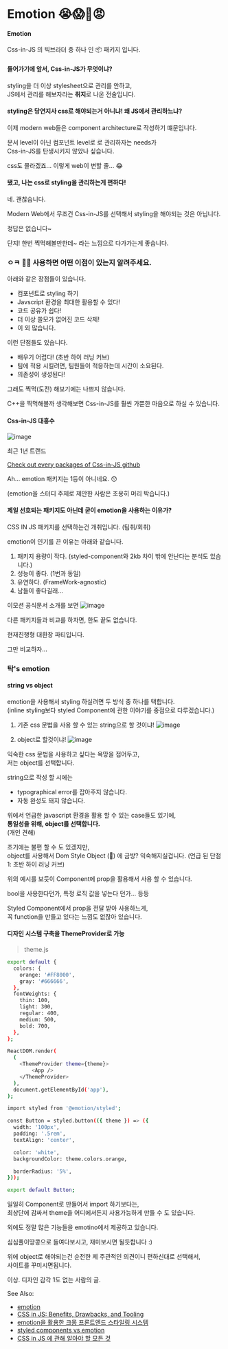 # Emotion 😭😱🤢😡

#### Emotion
Css-in-JS 의 빅브라더 중 하나 인 📦 패키지 입니다. 


#### 들어가기에 앞서, Css-in-JS가 무엇이냐?
styling을 더 이상 stylesheet으로 관리를 안하고,   
JS에서 관리를 해보자라는 **취지**로 나온 전술입니다.

#### styling은 당연지사 css로 해야되는거 아니냐! 왜 JS에서 관리하느냐?
이제 modern web들은 component architecture로 작성하기 떄문입니다.

문서 level이 아닌 컴포넌트 level로 로 관리하자는 needs가  
Css-in-JS를 탄생시키지 않았나 싶습니다.

css도 몰라겠죠... 이렇게 web이 변할 줄... 😂

#### 됐고, 나는 css로 styling을 관리하는게 편하다!

네. 괜찮습니다.  
  
Modern Web에서 무조건 Css-in-JS를 선택해서 styling을 해야되는 것은 아닙니다. 
  
정답은 없습니다~
  
단지! 한번 찍먹해볼만한데~ 라는 느낌으로 다가가는게 좋습니다.

### ㅇㅋ 🤷‍♀️ 사용하면 어떤 이점이 있는지 알려주세요.

아래와 같은 장점들이 있습니다.
- 컴포넌트로 styling 하기
- Javscript 환경을 최대한 활용할 수 있다!
- 코드 공유가 쉽다!
- 더 이상 쓸모가 없어진 코드 삭제!
- 이 외 많습니다.

  
이런 단점들도 있습니다.  
- 배우기 어렵다! (초반 하이 러닝 커브)
- 팀에 적용 시킬려면, 팀원들이 적응하는데 시간이 소요된다.
- 의존성이 생성된다!
  
그래도 찍먹(도전) 해보기에는 나쁘지 않습니다.  

C++을 찍먹해볼까 생각해보면 Css-in-JS를 훨씬 가뿐한 마음으로 하실 수 있습니다.

#### Css-in-JS 대홍수

![image](https://user-images.githubusercontent.com/77006427/113510076-c99a5d00-9593-11eb-9b57-2eab46d84b6b.png)

최근 1년 트랜드  

[Check out every packages of Css-in-JS github](https://github.com/tuchk4/awesome-css-in-js)

Ah... emotion 패키지는 1등이 아니네요. 😯

(emotion을 스터디 주제로 제안한 사람은 조용히 머리 박습니다.)

#### 제일 선호되는 패키지도 아닌데 굳이 emotion을 사용하는 이유가?

CSS IN JS 패키지를 선택하는건 개취입니다. (팀취/회취)

emotion이 인기를 끈 이유는 아래와 같습니다.

1. 패키지 용량이 작다. (styled-component와 2kb 차이 밖에 안난다는 분석도 있습니다.)
2. 성능이 좋다. (1번과 동일)
3. 유연하다. (FrameWork-agnostic)
4. 남들이 좋다길래...

이모션 공식문서 소개를 보면
![image](https://user-images.githubusercontent.com/77006427/113511480-f30ab700-959a-11eb-8b24-a27654ffa933.png)


다른 패키지들과 비교를 하자면, 한도 끝도 없습니다. 

현재진행형 대환장 파티입니다. 

그만 비교하자...


### 탁's emotion

#### string vs object

emotion을 사용해서 styling 하실려면 두 방식 중 하나를 택합니다.  
(inline styling보다 styled Component에 관한 이야기를 중점으로 다루겠습니다.)

1. 기존 css 문법을 사용 할 수 있는 string으로 할 것이냐!
![image](https://user-images.githubusercontent.com/77006427/113511580-657b9700-959b-11eb-90e1-a8141aafd0c9.png)  
  
  
  
2. object로 할것이냐!
![image](https://user-images.githubusercontent.com/77006427/113511674-f6527280-959b-11eb-8f66-c266133a0020.png)

익숙한 css 문법을 사용하고 싶다는 욕망을 접어두고,  
저는 object를 선택합니다. 

string으로 작성 할 시에는 
- typographical error를 잡아주지 않습니다.
- 자동 완성도 돼지 않습니다.

위에서 언급한 javascript 환경을 활용 할 수 있는 case들도 있기에,  
**통일성을 위해, object를 선택합니다.**  
(개인 견해)

초기에는 불편 할 수 도 있겠지만,     
object를 사용해서 Dom Style Object (🤢) 에 금방? 익숙해지실겁니다.
(언급 된 단점 1: 초반 하이 러닝 커브)

위의 예시를 보듯이 Component에 prop을 활용해서 사용 할 수 있습니다.

bool을 사용한다던가, 특정 로직 값을 넣는다 던가... 등등

Styled Component에서 prop을 전달 받아 사용하느게,  
꼭 function을 만들고 있다는 느낌도 없잖아 있습니다.


#### 디자인 시스템 구축을 ThemeProvider로 가능

> theme.js
```bash
export default {
  colors: {
    orange: '#FF8000',
    gray: '#666666',
  },
  fontWeights: {
    thin: 100,
    light: 300,
    regular: 400,
    medium: 500,
    bold: 700,
  },
};
```
```bash
ReactDOM.render(
  (
    <ThemeProvider theme={theme}>
        <App />
    </ThemeProvider>
  ),
  document.getElementById('app'),
);
```

```bash
import styled from '@emotion/styled';

const Button = styled.button(({ theme }) => ({
  width: '100px',
  padding: '.5rem',
  textAlign: 'center',

  color: 'white',
  backgroundColor: theme.colors.orange,

  borderRadius: '5%',
}));

export default Button;
```

일일히 Component로 만들어서 import 하기보다는,  
최상단에 감싸서 theme을 어디에서든지 사용가능하게 만들 수 도 있습니다.


외에도 정말 많은 기능들을 emotino에서 제공하고 있습니다.

심심풀이땅콩으로 들여다보시고, 재미보시면 될듯합니다 :) 


위에 object로 해야되는건 순전한 제 주관적인 의견이니 편하신대로 선택해서,  
사이트를 꾸미시면됩니다.  

이상. 디자인 감각 1도 없는 사람의 글.

See Also:
- [emotion](https://emotion.sh/docs/introduction)
- [CSS in JS: Benefits, Drawbacks, and Tooling](https://medium.com/object-partners/css-in-js-benefits-drawback-and-tooling-80286b03f9aa)
- [emotion을 활용한 크몽 프론트엔드 스타일링 시스템](https://brunch.co.kr/@kmongdev/17)
- [styled components vs emotion](https://blog.logrocket.com/styled-components-vs-emotion-for-handling-css/#:~:text=The%20biggest%20advantage%20of%20Emotion,while%20avoiding%20identical%20naming%20styles.)
- [CSS in JS 에 관해 알아야 할 모든 것](https://d0gf00t.tistory.com/22)